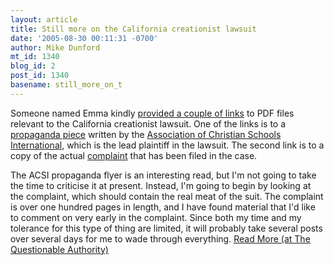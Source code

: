 ```yaml
---
layout: article
title: Still more on the California creationist lawsuit
date: '2005-08-30 00:11:31 -0700'
author: Mike Dunford
mt_id: 1340
blog_id: 2
post_id: 1340
basename: still_more_on_t
---
```

Someone named Emma kindly [provided a couple of links](http://www.pandasthumb.org/archives/2005/08/more_on_the_cal.html#c45565) to PDF files relevant to the California creationist lawsuit. One of the links is to a [propaganda piece](http://www.acsi.org/webfiles/webitems/attachments/007875_1.%20Overview%20of%20ACSI%20Law%20Suit.pdf) written by the [Association of Christian Schools International](http://www.acsi.org/), which is the lead plaintiff in the lawsuit. The second link is to a copy of the actual [complaint](http://www.acsi.org/webfiles/webitems/attachments/007875_2.%20ACSI%20CA%20Complaint.pdf) that has been filed in the case.

The ACSI propaganda flyer is an interesting read, but I'm not going to take the time to criticise it at present. Instead, I'm going to begin by looking at the complaint, which should contain the real meat of the suit. The complaint is over one hundred pages in length, and I have found material that I'd like to comment on very early in the complaint. Since both my time and my tolerance for this type of thing are limited, it will probably take several posts over several days for me to wade through everything.
[
Read More (at The Questionable Authority)](http://thequestionableauthority.blogspot.com/2005/08/still-more-on-california-creationist.html)
